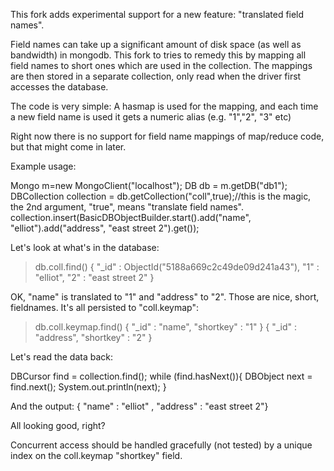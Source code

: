 This fork adds experimental support for a new feature: "translated field names". 

Field names can take up a significant amount of disk space (as well as bandwidth) in mongodb. 
This fork to tries to remedy this by mapping all field names to short ones which are used in
the collection. The mappings are then stored in a separate collection, only read when the driver first accesses the 
database. 

The code is very simple: A hasmap is used for the mapping, and each time a new field name is used it gets a numeric alias (e.g. "1","2", "3" etc)

Right now there is no support for field name mappings of map/reduce code, but that might come in later. 


Example usage:

 Mongo m=new MongoClient("localhost");
 DB db = m.getDB("db1");
 DBCollection collection = db.getCollection("coll",true);//this is the magic, the 2nd argument, "true", means "translate field names".
 collection.insert(BasicDBObjectBuilder.start().add("name", "elliot").add("address", "east street 2").get());
	

Let's look at what's in the database:
> db.coll.find()
{ "_id" : ObjectId("5188a669c2c49de09d241a43"), "1" : "elliot", "2" : "east street 2" }

OK, "name" is translated to "1" and "address" to "2". Those are nice, short, fieldnames. It's all persisted to "coll.keymap":

> db.coll.keymap.find()
{ "_id" : "name", "shortkey" : "1" }
{ "_id" : "address", "shortkey" : "2" }


Let's read the data back:

DBCursor find = collection.find();
  	while (find.hasNext()){
			DBObject next = find.next();
			System.out.println(next);
		}

And the output:
{ "name" : "elliot" , "address" : "east street 2"}

All looking good, right?

Concurrent access should be handled gracefully (not tested) by a unique index on the coll.keymap "shortkey" field.
